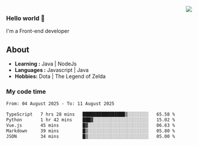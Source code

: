 <img align='right' src="https://github-readme-stats.vercel.app/api?username=jumodada&show_icons=true&theme=vue">

### Hello world 👋

I'm a Front-end developer 
    
## About
-  **Learning :** Java | NodeJs
-  **Languages :** Javascript | Java
-  **Hobbies:** Dota | The Legend of Zelda

### My code time

<!--START_SECTION:waka-->

```txt
From: 04 August 2025 - To: 11 August 2025

TypeScript   7 hrs 28 mins   ████████████████▒░░░░░░░░   65.58 %
Python       1 hr 42 mins    ███▓░░░░░░░░░░░░░░░░░░░░░   15.02 %
Vue.js       45 mins         █▓░░░░░░░░░░░░░░░░░░░░░░░   06.63 %
Markdown     39 mins         █▒░░░░░░░░░░░░░░░░░░░░░░░   05.80 %
JSON         34 mins         █▒░░░░░░░░░░░░░░░░░░░░░░░   05.00 %
```

<!--END_SECTION:waka-->
